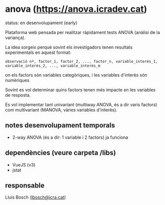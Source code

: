 # anova (https://anova.icradev.cat)

status: en desenvolupament (early)

Plataforma web pensada per realitzar ràpidament tests ANOVA (anàlisi de la variança).

La idea sorgeix perquè sovint els investigadors tenen resultats experimentals
en aquest format:

```
observació nº, factor_1, factor_2, ..., factor_n, variable_interès_1, variable_interès_2, ..., variable_interès_m
```

on els factors són variables categòriques, i les variables d'interès són numèriques

Sovint es vol determinar quins factors tenen més impacte en les variables de resposta.

Es vol implementar tant univariant (multiway ANOVA, és a dir varis factors) com
multivariant (MANOVA, vàries variables d'interès).

## notes desenvolupament temporals
- 2-way ANOVA (és a dir: 1 variable i 2 factors) ja funciona

## dependències (veure carpeta /libs)
- VueJS (v3)
- jstat

## responsable
Lluís Bosch (lbosch@icra.cat)
